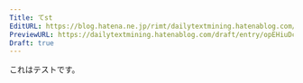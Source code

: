 ```yaml
---
Title: てst
EditURL: https://blog.hatena.ne.jp/rimt/dailytextmining.hatenablog.com/atom/entry/6801883189125478256
PreviewURL: https://dailytextmining.hatenablog.com/draft/entry/opEHiuDcr_SVrszac8ZsTihvrXo
Draft: true
---
```

これはテストです。
